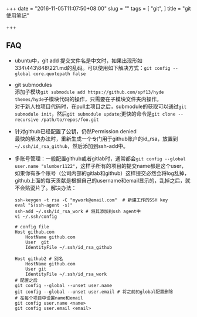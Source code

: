 +++
date = "2016-11-05T11:07:50+08:00"
slug = ""
tags = [
  "git",
]
title = "git使用笔记"

+++

## FAQ

- ubuntu中，git add 提交文件名是中文时，如果出现形如334\443\848\221.md的乱码。可以使用如下解决方式：`git config --global core.quotepath false`
- git submodules     
添加子模块`git submodule add https://github.com/spf13/hyde themes/hyde`子模块代码的操作，只需要在子模块文件夹内操作。  
对于新人拉项目代码时，在pull主项目之后，submodule的获取可以通过`git submodule init`，然后`git submodule update`;更快的命令是`git clone --recursive /path/to/repos/foo.git`
- 针对github已经配置了公钥，仍然Permission denied     
   最快的解决办法时，重新生成一个专门用于github账户的id_rsa，放置到`~/.ssh/id_rsa_github`，然后添加到ssh-add中。
- 多账号管理：一般配置github或者gitlab时，通常都会`git config --global user.name "slumber1122"`，这样子所有的项目的提交name都是这个user，如果你有多个账号（公司内部的gitlab和github）这样提交必然会将log乱掉，github上面的每天贡献是根据自己的username和email显示的，乱掉之后，就不会贴瓷片了。解决办法：

    ```
    ssh-keygen -t rsa -C "mywork@email.com"  # 新建工作的SSH key
    eval "$(ssh-agent -s)"
    ssh-add ~/.ssh/id_rsa_work # 将其添加到ssh agent中
    vi ~/.ssh/config

    # config file
    Host github.com
        HostName github.com
        User  git
        IdentityFile ~/.ssh/id_rsa_github

    Host github2 # 别名
        HostName github.com
        User git
        IdentityFile ~/.ssh/id_rsa_work
    # 配置之后
    git config --global --unset user.name
    git config --global --unset user.email # 将之前的global配置删除
    # 在每个项目中设置name和email
    git config user.name <name>
    git config user.email <email>

    ```
